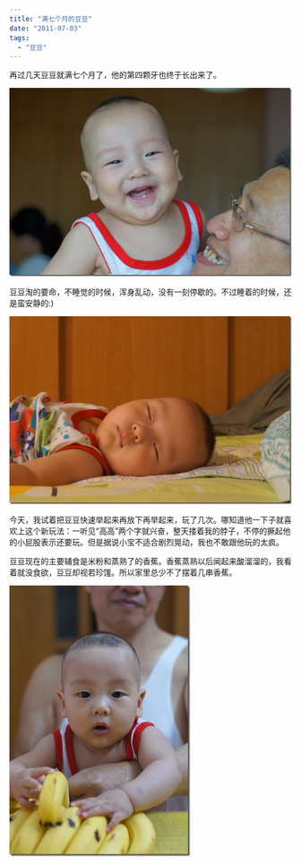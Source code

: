 ```yaml
---
title: "满七个月的豆豆"
date: "2011-07-03"
tags: 
  - "豆豆"
---
```


再过几天豆豆就满七个月了，他的第四颗牙也终于长出来了。

![DSC02008](images/dsc02008_thumb.jpg "DSC02008")

豆豆淘的要命，不睡觉的时候，浑身乱动，没有一刻停歇的。不过睡着的时候，还是蛮安静的:)

![DSC02049](images/dsc02049_thumb.jpg "DSC02049")

今天，我试着把豆豆快速举起来再放下再举起来，玩了几次。哪知道他一下子就喜欢上这个新玩法：一听见“高高”两个字就兴奋，整天搂着我的脖子，不停的撅起他的小屁股表示还要玩。但是据说小宝不适合剧烈晃动，我也不敢跟他玩的太疯。

豆豆现在的主要辅食是米粉和蒸熟了的香蕉。香蕉蒸熟以后闻起来酸溜溜的，我看着就没食欲，豆豆却视若珍馐。所以家里总少不了摆着几串香蕉。

![DSC01986](images/dsc01986_thumb.jpg "DSC01986")
